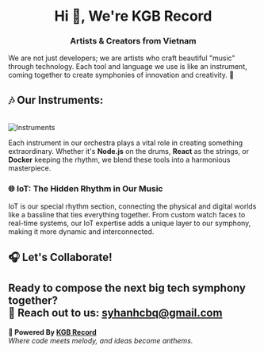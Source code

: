 <h1 align="center">Hi 🎵, We're KGB Record</h1>
<h3 align="center">Artists & Creators from Vietnam</h3>

We are not just developers; we are artists who craft beautiful "music" through technology. Each tool and language we use is like an instrument, coming together to create symphonies of innovation and creativity. 🎼

## 🎶 Our Instruments:
\
![Instruments](https://skillicons.dev/icons?i=nodejs,js,ts,cs,java,go,python,maven,opencv,docker,postman,git,mongo,express,nest,mysql,graphql,md,supabase,bots,gcp,postgres,prisma,kafka,nginx,redis,unity,next,react,html,css,jquery,bootstrap,tailwind,flutter)

Each instrument in our orchestra plays a vital role in creating something extraordinary. Whether it's **Node.js** on the drums, **React** as the strings, or **Docker** keeping the rhythm, we blend these tools into a harmonious masterpiece.

### 🌐 IoT: The Hidden Rhythm in Our Music
IoT is our special rhythm section, connecting the physical and digital worlds like a bassline that ties everything together. From custom watch faces to real-time systems, our IoT expertise adds a unique layer to our symphony, making it more dynamic and interconnected.

## 🎧 Let's Collaborate!
Ready to compose the next big tech symphony together?  
📧 **Reach out to us:** [syhanhcbq@gmail.com](mailto:syhanhcbq@gmail.com)  
---  
**🎼 Powered By [KGB Record](https://github.com/KGBRecord)**  
*Where code meets melody, and ideas become anthems.*  
